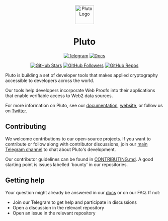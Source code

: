 <div align="center">
<img src="https://github.com/pluto/Brand/blob/main/Logo/Logo%20Mark/Pluto%20Mark_Black.png" alt="Pluto Logo" width="60" height="60">

# Pluto

[![Telegram](https://img.shields.io/badge/Telegram-Group-8B5CF6?style=flat-square&logo=telegram&logoColor=white&labelColor=24292e&scale=1.5)](https://t.me/pluto_xyz/1)
[![Docs](https://img.shields.io/badge/Docs-Pluto-8B5CF6?style=flat-square&logo=readme&logoColor=white&labelColor=24292e&scale=1.5)](https://docs.pluto.xyz/)

[![GitHub Stars](https://img.shields.io/github/stars/pluto?style=flat-square&logo=github&logoColor=white&label=Stars&labelColor=24292e&color=8B5CF6&scale=1.5)](https://github.com/pluto)
[![GitHub Followers](https://img.shields.io/github/followers/pluto?style=flat-square&logo=github&logoColor=white&label=Followers&labelColor=24292e&color=8B5CF6&scale=1.5)](https://github.com/pluto)
[![GitHub Repos](https://img.shields.io/badge/dynamic/json?style=flat-square&logo=github&logoColor=white&label=Repos&labelColor=24292e&color=8B5CF6&query=%24.public_repos&url=https%3A%2F%2Fapi.github.com%2Forgs%2Fpluto&scale=1.5)](https://github.com/pluto)
</div>


Pluto is building a set of developer tools that makes applied cryptography accessible to developers across the world. 

Our tools help developers incorporate Web Proofs into their applications that enable verifiable access to Web2 data sources.

For more information on Pluto, see our [documentation](https://docs.pluto.xyz), [website](https://pluto.xyz), or follow us on [Twitter](https://twitter.com/plutolabs_).



## Contributing

We welcome contributions to our open-source projects. If you want to contribute or follow along with contributor discussions, join our [main Telegram channel](https://t.me/pluto_xyz/1) to chat about Pluto's development.

Our contributor guidelines can be found in [CONTRIBUTING.md](./CONTRIBUTING.md). A good starting point is issues labelled 'bounty' in our repositories.


## Getting help


Your question might already be answered in our [docs](https://docs.pluto.xyz) or on our FAQ. If not:

- Join our Telegram to get help and participate in discussions
- Open a discussion in the relevant repository
- Open an issue in the relevant repository
